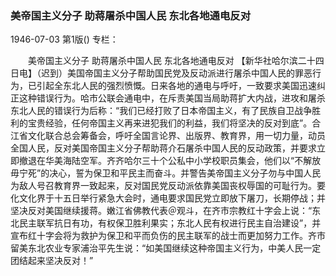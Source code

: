 ### 美帝国主义分子  助蒋屠杀中国人民  东北各地通电反对

1946-07-03
第1版()
专栏：

　　美帝国主义分子
    助蒋屠杀中国人民
    东北各地通电反对
    【新华社哈尔滨二十四日电】（迟到）美国帝国主义分子帮助国民党及反动派进行屠杀中国人民的罪恶行为，已引起全东北人民的强烈愤慨。日来各地的通电与呼吁，一致要求美国迅速纠正这种错误行为。哈市公联会通电中，在斥责美国当局助蒋扩大内战，进攻和屠杀东北人民的错误行为后称：“我们已经打败了日本帝国主义，有了民族自卫战争胜利的宝贵经验，任何帝国主义再来进犯我们的利益，我们将坚决的反对到底”。合江省文化联合总会筹备会，呼吁全国言论界、出版界、教育界，用一切力量，动员全国人民，反对美国帝国主义分子帮助蒋介石屠杀中国人民的反动政策，并要求立即撤退在华美海陆空军。齐齐哈尔三十个公私中小学校职员集会，他们以“不解放毋宁死”的决心，誓为保卫和平民主而奋斗。并警告美帝国主义分子勿与中国人民为敌人号召教育界一致起来，反对国民党反动派依靠美国丧权辱国的可耻行为。要化文化界于十五日举行紧急大会时，通电要求国民党立即放下屠刀，长期停战；并坚决反对美国继续援蒋。嫩江省佛教代表＠观斗，在齐市宗教红十字会上说：“东北民主联军抗日有功，有权保卫胜利果实；东北人民有权进行民主自治建设”，并宣布红十字会将为救护为保卫和平而负伤的民主联军的战士而更加努力工作。齐市留美东北农业专家浦治平先生说：“如美国继续这种帝国主义行为，中美人民一定团结起来坚决反对！”
